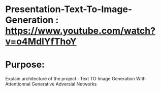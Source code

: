 # Presentation-Text-To-Image-Generation : https://www.youtube.com/watch?v=o4MdlYfThoY

# Purpose:
Explain architecture of the project : Text TO Image Generation With Attentionnal Generative Adversial Networks

